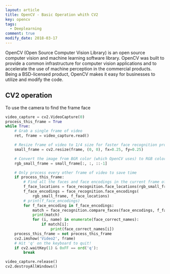 ```yaml
---
layout: article
title: OpenCV - Basic Operation whith CV2
key: opencv
tags:
  - Deeplearning
comment: true
modify_date: 2018-03-17
---
```


OpenCV (Open Source Computer Vision Library) is an open source computer vision and machine learning software library. OpenCV was built to provide a common infrastructure for computer vision applications and to accelerate the use of machine perception in the commercial products. 
Being a BSD-licensed product, OpenCV makes it easy for businesses to utilize and modify the code.

<!--more-->

## CV2 operation

To use the camera to find the frame face

```python
video_capture = cv2.VideoCapture(0)
process_this_frame = True
while True:
    # Grab a single frame of video
    ret, frame = video_capture.read()

    # Resize frame of video to 1/4 size for faster face recognition processing
    small_frame = cv2.resize(frame, (0, 0), fx=0.25, fy=0.25)

    # Convert the image from BGR color (which OpenCV uses) to RGB color (which face_recognition uses)
    rgb_small_frame = small_frame[:, :, ::-1]

    # Only process every other frame of video to save time
    if process_this_frame:
        # Find all the faces and face encodings in the current frame of video
        f_face_locations = face_recognition.face_locations(rgb_small_frame)
        f_face_encodings = face_recognition.face_encodings(
            rgb_small_frame, f_face_locations)
        # print(f_face_encodings)
        for f_face_encoding in f_face_encodings:
            match = face_recognition.compare_faces(face_encodings, f_face_encoding, 0.4)
            print(match)
            for (i, name) in enumerate(face_correct_names):
                if match[i]:
                    print(face_correct_names[i])
    process_this_frame = not process_this_frame
    cv2.imshow('Video2', frame)
    # Hit 'q' on the keyboard to quit!
    if cv2.waitKey(1) & 0xFF == ord('q'):
        break

video_capture.release()
cv2.destroyAllWindows()
```

